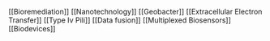 [[Bioremediation]]
[[Nanotechnology]]
[[Geobacter]]
[[Extracellular Electron Transfer]]
[[Type Iv Pili]]
[[Data fusion]]
[[Multiplexed Biosensors]]
[[Biodevices]]
